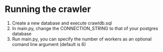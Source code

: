 # Running the crawler
1. Create a new database and execute crawldb.sql
2. In main.py, change the CONNECTION_STRING to that of your postgres database
3. Run main.py, you can specify the number of workers as an optional comand line argument (default is 6)
